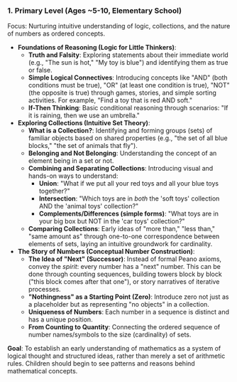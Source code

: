 ### 1. **Primary Level (Ages ~5-10, Elementary School)**

Focus: Nurturing intuitive understanding of logic, collections, and the nature of numbers as ordered concepts.

- **Foundations of Reasoning (Logic for Little Thinkers)**:
    - **Truth and Falsity**: Exploring statements about their immediate world (e.g., "The sun is hot," "My toy is blue") and identifying them as true or false.
    - **Simple Logical Connectives**: Introducing concepts like "AND" (both conditions must be true), "OR" (at least one condition is true), "NOT" (the opposite is true) through games, stories, and simple sorting activities. For example, "Find a toy that is red AND soft."
    - **If-Then Thinking**: Basic conditional reasoning through scenarios: "If it is raining, then we use an umbrella."
- **Exploring Collections (Intuitive Set Theory)**:
    - **What is a Collection?**: Identifying and forming groups (sets) of familiar objects based on shared properties (e.g., "the set of all blue blocks," "the set of animals that fly").
    - **Belonging and Not Belonging**: Understanding the concept of an element being in a set or not.
    - **Combining and Separating Collections**: Introducing visual and hands-on ways to understand:
        - **Union**: "What if we put all your red toys and all your blue toys together?"
        - **Intersection**: "Which toys are in _both_ the 'soft toys' collection AND the 'animal toys' collection?"
        - **Complements/Differences (simple forms)**: "What toys are in your big box but NOT in the 'car toys' collection?"
    - **Comparing Collections**: Early ideas of "more than," "less than," "same amount as" through one-to-one correspondence between elements of sets, laying an intuitive groundwork for cardinality.
- **The Story of Numbers (Conceptual Number Construction)**:
    - **The Idea of "Next" (Successor)**: Instead of formal Peano axioms, convey the _spirit_: every number has a "next" number. This can be done through counting sequences, building towers block by block ("this block comes after that one"), or story narratives of iterative processes.
    - **"Nothingness" as a Starting Point (Zero)**: Introduce zero not just as a placeholder but as representing "no objects" in a collection.
    - **Uniqueness of Numbers**: Each number in a sequence is distinct and has a unique position.
    - **From Counting to Quantity**: Connecting the ordered sequence of number names/symbols to the size (cardinality) of sets.

**Goal**: To establish an early understanding of mathematics as a system of logical thought and structured ideas, rather than merely a set of arithmetic rules. Children should begin to see patterns and reasons behind mathematical concepts.